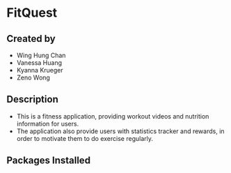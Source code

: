 # FitQuest
## Created by
- Wing Hung Chan
- Vanessa Huang
- Kyanna Krueger 
- Zeno Wong
  
## Description
- This is a fitness application, providing workout videos and nutrition information for users.
- The application also provide users with statistics tracker and rewards, in order to motivate them to do exercise regularly.

## Packages Installed
